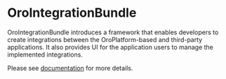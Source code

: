 # OroIntegrationBundle

OroIntegrationBundle introduces a framework that enables developers to create integrations between the OroPlatform-based and third-party applications. It also provides UI for the application users to manage the implemented integrations.

Please see [documentation](https://doc.oroinc.com/backend/integrations/integration-config/) for more details.
